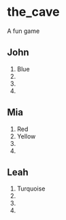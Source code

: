 # the_cave
A fun game

## John

1. Blue
2.
3.
4.

## Mia

1. Red
2. Yellow
3.
4.

## Leah

1. Turquoise
2.
3.
4.
